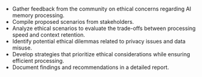 - Gather feedback from the community on ethical concerns regarding AI memory processing.
- Compile proposed scenarios from stakeholders.
- Analyze ethical scenarios to evaluate the trade-offs between processing speed and context retention.
- Identify potential ethical dilemmas related to privacy issues and data misuse.
- Develop strategies that prioritize ethical considerations while ensuring efficient processing.
- Document findings and recommendations in a detailed report.